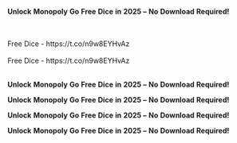 <strong>Unlock</strong> <strong>Monopoly</strong> <strong>Go</strong> <strong>Free</strong> <strong>Dice</strong> <strong>in</strong> <strong>2025</strong> <strong>–</strong> <strong>No</strong> <strong>Download</strong> <strong>Required!</strong>

<br>
<br>Free Dice - https://t.co/n9w8EYHvAz
<br>
<br>Free Dice - https://t.co/n9w8EYHvAz
<br>
<br>

<strong>Unlock</strong> <strong>Monopoly</strong> <strong>Go</strong> <strong>Free</strong> <strong>Dice</strong> <strong>in</strong> <strong>2025</strong> <strong>–</strong> <strong>No</strong> <strong>Download</strong> <strong>Required!</strong>

<strong>Unlock</strong> <strong>Monopoly</strong> <strong>Go</strong> <strong>Free</strong> <strong>Dice</strong> <strong>in</strong> <strong>2025</strong> <strong>–</strong> <strong>No</strong> <strong>Download</strong> <strong>Required!</strong>

<strong>Unlock</strong> <strong>Monopoly</strong> <strong>Go</strong> <strong>Free</strong> <strong>Dice</strong> <strong>in</strong> <strong>2025</strong> <strong>–</strong> <strong>No</strong> <strong>Download</strong> <strong>Required!</strong>

<strong>Unlock</strong> <strong>Monopoly</strong> <strong>Go</strong> <strong>Free</strong> <strong>Dice</strong> <strong>in</strong> <strong>2025</strong> <strong>–</strong> <strong>No</strong> <strong>Download</strong> <strong>Required!</strong>
